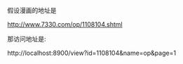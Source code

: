 假设漫画的地址是

http://www.7330.com/op/1108104.shtml

那访问地址是:

http://localhost:8900/view?id=1108104&name=op&page=1
